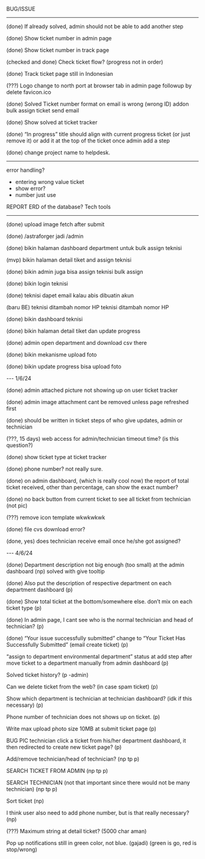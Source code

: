 BUG/ISSUE

---

(done) If already solved, admin should not be able to add another step

(done) Show ticket number in admin page

(done) Show ticket number in track page

(checked and done) Check ticket flow? (progress not in order)

(done) Track ticket page still in Indonesian

(???) Logo change to north port at browser tab in admin page
followup by delete favicon.ico

(done) Solved Ticket number format on email is wrong (wrong ID)
addon bulk assign ticket send email

(done) Show solved at ticket tracker

(done) “In progress” title should align with current progress ticket (or just remove it) or add it at the top of the ticket once admin add a step

(done) change project name to helpdesk.

---

error handling?

- entering wrong value ticket
- show error?
- number just use

REPORT
ERD of the database?
Tech tools

---

(done) upload image fetch after submit

(done) /astraforger jadi /admin

(done) bikin halaman dashboard department untuk bulk assign teknisi

(mvp) bikin halaman detail tiket and assign teknisi

(done) bikin admin juga bisa assign teknisi
bulk assign

(done) bikin login teknisi

(done) teknisi dapet email kalau abis dibuatin akun

(baru BE) teknisi ditambah nomor HP
teknisi ditambah nomor HP

(done) bikin dashboard teknisi

(done) bikin halaman detail tiket dan update progress

(done) admin open department and download csv there

(done) bikin mekanisme upload foto

(done) bikin update progress bisa upload foto

--- 1/6/24

(done) admin attached picture not showing up on user ticket tracker

(done) admin image attachment cant be removed unless page refreshed first

(done) should be written in ticket steps of who give updates, admin or technician

(???, 15 days) web access for admin/technician timeout time? (is this question?)

(done) show ticket type at ticket tracker

(done) phone number? not really sure.

(done) on admin dashboard, (which is really cool now) the report of total ticket received, other than percentage, can show the exact number?

(done) no back button from current ticket to see all ticket from technician (not pic)

(???) remove icon template wkwkwkwk

(done) file cvs download error?

(done, yes) does technician receive email once he/she got assigned?

--- 4/6/24

(done) Department description not big enough (too small) at the admin dashboard (np)
solved with give tooltip

(done) Also put the description of respective department on each department dashboard (p)

(done) Show total ticket at the bottom/somewhere else. don’t mix on each ticket type (p)

(done) In admin page, I cant see who is the normal technician and head of technician? (p)

(done) “Your issue successfully submitted” change to “Your Ticket Has Successfully Submitted” (email create ticket) (p)

“assign to department environmental department” status at add step after move ticket to a department manually from admin dashboard (p)

Solved ticket history? (p -admin)

Can we delete ticket from the web? (in case spam ticket) (p)

Show which department is technician at technician dashboard? (idk if this necessary) (p)

Phone number of technician does not shows up on ticket. (p)

Write max upload photo size 10MB at submit ticket page (p)

BUG PIC technician click a ticket from his/her department dashboard,  it then redirected to create new ticket page? (p)

Add/remove technician/head of technician? (np tp p)

SEARCH TICKET FROM ADMIN (np tp p)

SEARCH TECHNICIAN (not that important since there would not be many technician) (np tp p)

Sort ticket (np)

I think user also need to add phone number, but is that really necessary? (np)

(???) Maximum string at detail ticket? (5000 char aman)

Pop up notifications still in green color, not blue. (gajadi) (green is go, red is stop/wrong)
